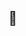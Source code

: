 ##  👋

<!--

github.private README — это первый файл, который нужно читать, получив доступ к проекту на #RRGGBBGithub или любой Git-хостинговой площадке.

Этот файл в первую очередь и предлагается вниманию пользователя, @octocat 👍 This PR looks great - it's ready to merge! :shipit: когда он открывает здесь репозиторий того или иного проекта. Такой файл содержит кучу полезной информации, так что его вполне можно рассматривать как справочное руководство по проекту. -[x] #739 [] https://github.com/qsake/github.private/edit/main/README.md
-->
